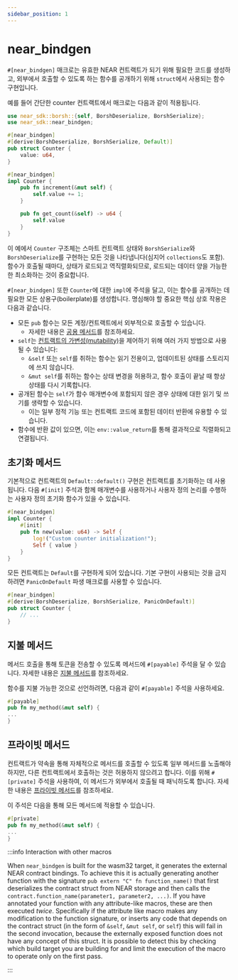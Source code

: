 ```yaml
---
sidebar_position: 1
---
```


# near_bindgen

`#[near_bindgen]` 매크로는 유효한 NEAR 컨트랙트가 되기 위해 필요한 코드를 생성하고, 외부에서 호출할 수 있도록 하는 함수를 공개하기 위해 `struct`에서 사용되는 함수 구현입니다.

예를 들어 간단한 counter 컨트랙트에서 매크로는 다음과 같이 적용됩니다.

```rust
use near_sdk::borsh::{self, BorshDeserialize, BorshSerialize};
use near_sdk::near_bindgen;

#[near_bindgen]
#[derive(BorshDeserialize, BorshSerialize, Default)]
pub struct Counter {
    value: u64,
}

#[near_bindgen]
impl Counter {
    pub fn increment(&mut self) {
        self.value += 1;
    }

    pub fn get_count(&self) -> u64 {
        self.value
    }
}
```

이 예에서 `Counter` 구조체는 스마트 컨트랙트 상태와 `BorshSerialize`와 `BorshDeserialize`를 구현하는 모든 것을 나타냅니다(심지어 `collections`도 포함). 함수가 호출될 때마다, 상태가 로드되고 역직렬화되므로, 로드되는 데이터 양을 가능한 한 최소화하는 것이 중요합니다.

`#[near_bindgen]` 또한 `Counter`에 대한 `impl`에 주석을 달고, 이는 함수를 공개하는 데 필요한 모든 상용구(boilerplate)를 생성합니다. 명심해야 할 중요한 핵심 상호 작용은 다음과 같습니다.
- 모든 `pub` 함수는 모든 계정/컨트랙트에서 외부적으로 호출할 수 있습니다.
  - 자세한 내용은 [공용 메서드](../contract-interface/public-methods.md)를 참조하세요.
- `self`는 [컨트랙트의 가변성(mutability)](../contract-interface/contract-mutability.md)을 제어하기 위해 여러 가지 방법으로 사용될 수 있습니다:
  - `&self` 또는 `self`를 취하는 함수는 읽기 전용이고, 업데이트된 상태를 스토리지에 쓰지 않습니다.
  - `&mut self`를 취하는 함수는 상태 변경을 허용하고, 함수 호출이 끝날 때 항상 상태를 다시 기록합니다.
- 공개된 함수는 `self`가 함수 매개변수에 포함되지 않은 경우 상태에 대한 읽기 및 쓰기를 생략할 수 있습니다.
  - 이는 일부 정적 기능 또는 컨트랙트 코드에 포함된 데이터 반환에 유용할 수 있습니다.
- 함수에 반환 값이 있으면, 이는 `env::value_return`를 통해 결과적으로 직렬화되고 연결됩니다.

<!-- TODO include link to near_bindgen docs, when they aren't empty -->

## 초기화 메서드

기본적으로 컨트랙트의 `Default::default()` 구현은 컨트랙트를 초기화하는 데 사용됩니다. 다음 `#[init]` 주석과 함께 매개변수를 사용하거나 사용자 정의 논리를 수행하는 사용자 정의 초기화 함수가 있을 수 있습니다.

```rust
#[near_bindgen]
impl Counter {
    #[init]
    pub fn new(value: u64) -> Self {
        log!("Custom counter initialization!");
        Self { value }
    }
}
```

모든 컨트랙트는 `Default`를 구현하게 되어 있습니다. 기본 구현이 사용되는 것을 금지하려면 `PanicOnDefault` 파생 매크로를 사용할 수 있습니다.

```rust
#[near_bindgen]
#[derive(BorshDeserialize, BorshSerialize, PanicOnDefault)]
pub struct Counter {
    // ...
}
```

## 지불 메서드

메서드 호출을 통해 토큰을 전송할 수 있도록 메서드에 `#[payable]` 주석을 달 수 있습니다. 자세한 내용은 [지불 메서드](../contract-interface/payable-methods.md)를 참조하세요.

함수를 지불 가능한 것으로 선언하려면, 다음과 같이 `#[payable]` 주석을 사용하세요.

```rust
#[payable]
pub fn my_method(&mut self) {
...
}
```

## 프라이빗 메서드

컨트랙트가 약속을 통해 자체적으로 메서드를 호출할 수 있도록 일부 메서드를 노출해야 하지만, 다른 컨트랙트에서 호출하는 것은 허용하지 않으려고 합니다. 이를 위해 `#[private]` 주석을 사용하여, 이 메서드가 외부에서 호출될 때 패닉하도록 합니다. 자세한 내용은 [프라이빗 메서드](../contract-interface/private-methods.md)를 참조하세요.

이 주석은 다음을 통해 모든 메서드에 적용할 수 있습니다.

```rust
#[private]
pub fn my_method(&mut self) {
...
}
```

:::info Interaction with other macros

When `near_bindgen` is built for the wasm32 target, it generates the external NEAR contract bindings.  To achieve this it is actually generating another function with the signature `pub extern "C" fn function_name()` that first deserializes the contract struct from NEAR storage and then calls the `contract.function_name(parameter1, parameter2, ...)`.  If you have annotated your function with any attribute-like macros, these are then executed _twice_.  Specifically if the attribute like macro makes any modification to the function signature, or inserts any code that depends on the contract struct (in the form of `&self`, `&mut self`, or `self`) this will fail in the second invocation, because the externally exposed function does not have any concept of this struct.  It is possible to detect this by checking which build target you are building for and limit the execution of the macro to operate only on the first pass.

:::
